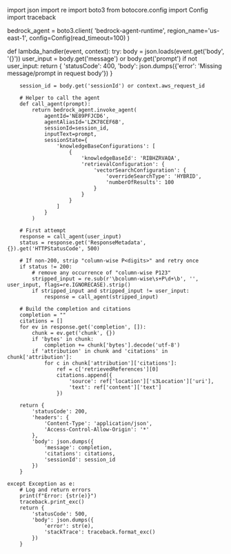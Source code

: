 import json
import re
import boto3
from botocore.config import Config
import traceback

bedrock_agent = boto3.client(
    'bedrock-agent-runtime',
    region_name='us-east-1',
    config=Config(read_timeout=100)
)

def lambda_handler(event, context):
    try:
        body = json.loads(event.get('body', '{}'))
        user_input = body.get('message') or body.get('prompt')
        if not user_input:
            return {
                'statusCode': 400,
                'body': json.dumps({'error': 'Missing message/prompt in request body'})
            }

        session_id = body.get('sessionId') or context.aws_request_id

        # Helper to call the agent
        def call_agent(prompt):
            return bedrock_agent.invoke_agent(
                agentId='NE89PFJCD6',
                agentAliasId='LZK78CEF6B',
                sessionId=session_id,
                inputText=prompt,
                sessionState={
                    'knowledgeBaseConfigurations': [
                        {
                            'knowledgeBaseId': 'RIBHZRVAQA',
                            'retrievalConfiguration': {
                                'vectorSearchConfiguration': {
                                    'overrideSearchType': 'HYBRID',
                                    'numberOfResults': 100
                                }
                            }
                        }
                    ]
                }
            )

        # First attempt
        response = call_agent(user_input)
        status = response.get('ResponseMetadata', {}).get('HTTPStatusCode', 500)

        # If non-200, strip "column-wise P<digits>" and retry once
        if status != 200:
            # remove any occurrence of "column-wise P123"
            stripped_input = re.sub(r'\bcolumn-wise\s+P\d+\b', '', user_input, flags=re.IGNORECASE).strip()
            if stripped_input and stripped_input != user_input:
                response = call_agent(stripped_input)

        # Build the completion and citations
        completion = ""
        citations = []
        for ev in response.get('completion', []):
            chunk = ev.get('chunk', {})
            if 'bytes' in chunk:
                completion += chunk['bytes'].decode('utf-8')
            if 'attribution' in chunk and 'citations' in chunk['attribution']:
                for c in chunk['attribution']['citations']:
                    ref = c['retrievedReferences'][0]
                    citations.append({
                        'source': ref['location']['s3Location']['uri'],
                        'text': ref['content']['text']
                    })

        return {
            'statusCode': 200,
            'headers': {
                'Content-Type': 'application/json',
                'Access-Control-Allow-Origin': '*'
            },
            'body': json.dumps({
                'message': completion,
                'citations': citations,
                'sessionId': session_id
            })
        }

    except Exception as e:
        # Log and return errors
        print(f"Error: {str(e)}")
        traceback.print_exc()
        return {
            'statusCode': 500,
            'body': json.dumps({
                'error': str(e),
                'stackTrace': traceback.format_exc()
            })
        }
